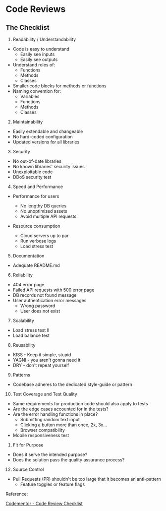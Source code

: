 # Code Reviews

## The Checklist

1. Readability / Understandability

* Code is easy to understand
  * Easily see inputs
  * Easily see outputs
* Understand roles of:
  * Functions
  * Methods
  * Classes
* Smaller code blocks for methods or functions
* Naming convention for:
  * Variables
  * Functions
  * Methods
  * Classes

2. Maintainability

* Easily extendable and changeable
* No hard-coded configuration
* Updated versions for all libraries

3. Security

* No out-of-date libraries
* No known libraries' security issues
* Unexploitable code
* DDoS security test

4. Speed and Performance

* Performance for users
  * No lengthy DB queries
  * No unoptimized assets
  * Avoid multiple API requests

* Resource consumption
  * Cloud servers up to par
  * Run verbose logs
  * Load stress test

5. Documentation

* Adequate README.md

6. Reliability

* 404 error page
* Failed API requests with 500 error page
* DB records not found message
* User authentication error messages
  * Wrong password
  * User does not exist

7. Scalability

* Load stress test II
* Load balance test

8. Reusability

* KISS - Keep it simple, stupid
* YAGNI - you aren't gonna need it
* DRY - don't repeat yourself

9. Patterns

* Codebase adheres to the dedicated style-guide or pattern

10. Test Coverage and Test Quality

* Same requirements for production code should also apply to tests
* Are the edge cases accounted for in the tests?
* Are the error handling functions in place?
  * Submitting random text input
  * Clicking a button more than once, 2x, 3x...
  * Browser compatibility
* Mobile responsiveness test

1.  Fit for Purpose

* Does it serve the intended purpose?
* Does the solution pass the quality assurance process?

12. Source Control

* Pull Requests (PR) shouldn't be too large that it becomes an anti-pattern
  * Feature toggles or feature flags





Reference:

[Codementor - Code Review Checklist](https://www.codementor.io/blog/code-review-checklist-76q7ovkaqj)